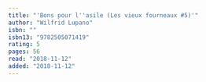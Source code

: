 ```yaml
---
title: "'Bons pour l''asile (Les vieux fourneaux #5)'"
author: "Wilfrid Lupano"
isbn: ""
isbn13: "9782505071419"
rating: 5
pages: 56
read: "2018-11-12"
added: "2018-11-12"
---
```


